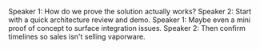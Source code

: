 Speaker 1: How do we prove the solution actually works?
Speaker 2: Start with a quick architecture review and demo.
Speaker 1: Maybe even a mini proof of concept to surface integration issues.
Speaker 2: Then confirm timelines so sales isn't selling vaporware.
